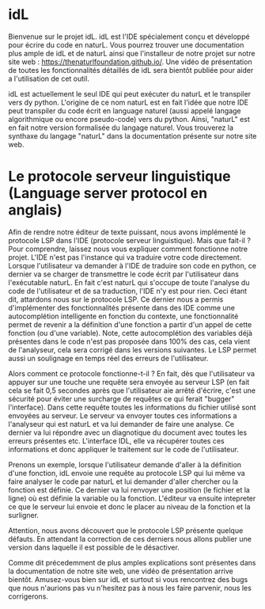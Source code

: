 # idL
Bienvenue sur le projet idL. idL est l'IDE spécialement conçu et développé pour écrire du code en naturL. Vous pourrez trouver une documentation plus ample de idL et de naturL ainsi que l'installeur de notre projet sur notre site web : https://thenaturlfoundation.github.io/. Une vidéo de présentation de toutes les fonctionnalités détaillés de idL sera bientôt publiée pour aider a l'utilisation de cet outil.

idL est actuellement le seul IDE qui peut exécuter du naturL et le transpiler vers dy python. L'origine de ce nom naturL est en fait l'idée que notre IDE peut transpiler du code écrit en language naturel (aussi appelé langage algorithmique ou encore pseudo-code) vers du python. Ainsi, "naturL" est en fait notre version formalisée du langage naturel. Vous trouverez la synthaxe du langage "naturL" dans la documentation présente sur notre site web.

# Le protocole serveur linguistique (Language server protocol en anglais)
Afin de rendre notre éditeur de texte puissant, nous avons implémenté le protocole LSP dans l'IDE (protocole serveur linguistique).
Mais que fait-il ? Pour comprendre, laissez nous vous expliquer comment fonctionne notre projet. L'IDE n'est pas l'instance qui va traduire votre code directement. Lorsque l'utilisateur va demander à l'IDE de traduire son code en python, ce dernier va se charger de transmettre le code écrit par l'utilisateur dans l'exécutable naturL. En fait c'est naturL qui s'occupe de toute l'analyse du code de l'utilisateur et de sa traduction, l'IDE n'y est pour rien. Ceci étant dit, attardons nous sur le protocole LSP. Ce dernier nous a permis d'implémenter des fonctionnalités présente dans des IDE comme une autocomplétion intelligente en fonction du contexte, une fonctionnalité permet de revenir a la définition d'une fonction a partir d'un appel de cette fonction (ou d'une variable). Note, cette autocomplétion des variables déjà présentes dans le code n'est pas proposée dans 100% des cas, cela vient de l'analyseur, cela sera corrigé dans les versions suivantes. Le LSP permet aussi un soulignage en temps réel des erreurs de l'utilisateur.

Alors comment ce protocole fonctionne-t-il ? En fait, dès que l'utilisateur va appuyer sur une touche une requête sera envoyée au serveur LSP (en fait cela se fait 0,5 secondes après que l'utilisateur aie arrêté d'écrire, c'est une sécurité pour éviter une surcharge de requêtes ce qui ferait "bugger" l'interface). Dans cette requête toutes les informations du fichier utilisé sont envoyées au serveur. Le serveur va envoyer toutes ces informations a l'analyseur qui est naturL et va lui demander de faire une analyse. Ce dernier va lui répondre avec un diagnotique du document avec toutes les erreurs présentes etc. L'interface IDL, elle va récupérer toutes ces informations et donc appliquer le traitement sur le code de l'utilisateur.

Prenons un exemple, lorsque l'utilisateur demande d'aller à la définition d'une fonction, idL envoie une requête au protocole LSP qui lui même va faire analyser le code par naturL et lui demander d'aller chercher ou la fonction est définie. Ce dernier va lui renvoyer une position (le fichier et la ligne) où est définie la variable ou la fonction. L'éditeur va ensuite intepreter ce que le serveur lui envoie et donc le placer au niveau de la fonction et la surligner.

Attention, nous avons découvert que le protocole LSP présente quelque défauts. En attendant la correction de ces derniers nous allons publier une version dans laquelle il est possible de le désactiver.

Comme dit précedemment de plus amples explications sont présentes dans la documentation de notre site web, une vidéo de présentation arrive bientôt. Amusez-vous bien sur idL et surtout si vous rencontrez des bugs que nous n'aurions pas vu n'hesitez pas à nous les faire parvenir, nous les corrigerons.

